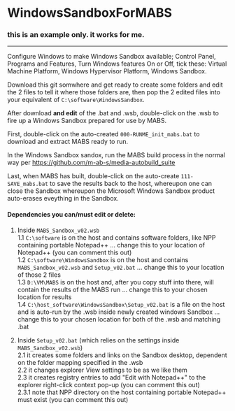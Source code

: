 # WindowsSandboxForMABS   

### this is an example only. it works for me.   
---

Configure Windows to make Windows Sandbox available; Control Panel, Programs and Features, Turn Windows features On or Off, tick these: Virtual Machine Platform, Windows Hypervisor Platform, Windows Sandbox.    

Download this git somwhere and get ready to create some folders and edit the 2 files to tell it where those folders are, then pop the 2 edited files into your equivalent of `C:\software\WindowsSandbox`.

After download **and edit** of the .bat and .wsb, double-click on the .wsb to fire up a Windows Sandbox prepared for use by MABS.   

First, double-click on the auto-created `000-RUNME_init_mabs.bat` to download and extract MABS ready to run.   

In the Windows Sandbox sandox, run the MABS build process in the normal way per https://github.com/m-ab-s/media-autobuild_suite

Last, when MABS has built, double-click on the auto-create `111-SAVE_mabs.bat` to save the results back to the host, whereupon one can close the Sandbox whereupon the Microsoft Windows Sandbox product auto-erases eveything in the Sandbox.   

#### Dependencies you can/must edit or delete:   

  1. Inside `MABS_Sandbox_v02.wsb`   
    1.1 `C:\software` is on the host and contains software folders, like NPP containing portable Notepad++ ... change this to your location of Notepad++ (you can comment this out)    
    1.2 `C:\software\WindowsSandbox` is on the host and contains `MABS_Sandbox_v02.wsb` and `Setup_v02.bat` ... change this to your location of those 2 files      
    1.3 `D:\VM\MABS` is on the host and, after you copy stuff into there, will contain the results of the MABS run ... change this to your chosen location for results      
    1.4 `C:\host_software\WindowsSandbox\Setup_v02.bat` is a file on the host and is auto-run by the .wsb inside newly created windows Sandbox ... change this to your chosen location for both of the .wsb and matching .bat    

  2. Inside `Setup_v02.bat` (which relies on the settings inside `MABS_Sandbox_v02.wsb`)   
    2.1 it creates some folders and links on the Sandbox desktop, dependent on the folder mapping specified in the .wsb   
    2.2 it changes explorer View settings to be as we like them   
    2.3 it creates registry entries to add "Edit with Notepad++" to the explorer right-click context pop-up  (you can comment this out)   
      2.3.1 note that NPP directory on the host containing portable Notepad++ must exist  (you can comment this out)   
